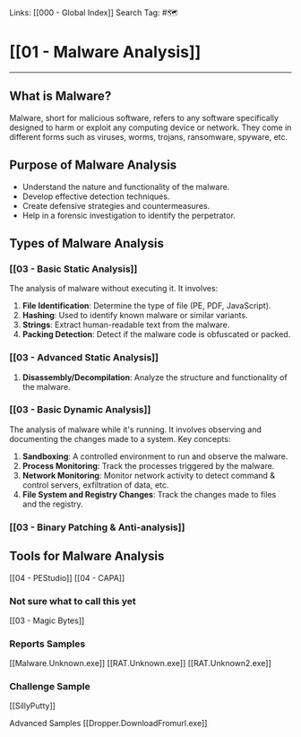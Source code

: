 Links: [[000 - Global Index]]
Search Tag: #🗺 

# [[01 - Malware Analysis]]  
***
## What is Malware?

Malware, short for malicious software, refers to any software specifically designed to harm or exploit any computing device or network. They come in different forms such as viruses, worms, trojans, ransomware, spyware, etc.

## Purpose of Malware Analysis

- Understand the nature and functionality of the malware.
- Develop effective detection techniques.
- Create defensive strategies and countermeasures.
- Help in a forensic investigation to identify the perpetrator.

## Types of Malware Analysis

### [[03 - Basic Static Analysis]]

The analysis of malware without executing it. It involves:

1. **File Identification**: Determine the type of file (PE, PDF, JavaScript).
2. **Hashing**: Used to identify known malware or similar variants.
3. **Strings**: Extract human-readable text from the malware.
4. **Packing Detection**: Detect if the malware code is obfuscated or packed.

### [[03 - Advanced Static Analysis]]
1. **Disassembly/Decompilation**: Analyze the structure and functionality of the malware.


### [[03 - Basic Dynamic Analysis]]

The analysis of malware while it's running. It involves observing and documenting the changes made to a system. Key concepts:

1. **Sandboxing**: A controlled environment to run and observe the malware.
2. **Process Monitoring**: Track the processes triggered by the malware.
3. **Network Monitoring**: Monitor network activity to detect command & control servers, exfiltration of data, etc.
4. **File System and Registry Changes**: Track the changes made to files and the registry.

### [[03 - Binary Patching & Anti-analysis]]


## Tools for Malware Analysis

[[04 - PEStudio]]
[[04 - CAPA]]

### Not sure what to call this yet

[[03 - Magic Bytes]]

### Reports Samples

[[Malware.Unknown.exe]]
[[RAT.Unknown.exe]]
[[RAT.Unknown2.exe]]

### Challenge Sample

[[SillyPutty]]

Advanced Samples
[[Dropper.DownloadFromurl.exe]]
